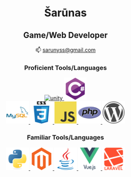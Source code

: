<h1 align="center">Šarūnas</h1>
<h2 align="center">Game/Web Developer</h2>
<p align="center"> 📫 <a href="mailto:sarunyss@gmail.com">sarunyss@gmail.com</a>
</p>


<h3 align="center">Proficient Tools/Languages</h3>
<p align="center">
    <a href="https://unity.com/" target="_blank" rel="noreferrer">
        <img src="https://www.vectorlogo.zone/logos/unity3d/unity3d-icon.svg" alt="unity" width="60"
            height="60" />
    </a>
    <a href="https://www.w3schools.com/cs/" target="_blank" rel="noreferrer">
        <img
            src="https://raw.githubusercontent.com/devicons/devicon/master/icons/csharp/csharp-original.svg"
            alt="csharp" width="60" height="60" />
    </a>
    <br>
    <a href="https://www.mysql.com/" target="_blank" rel="noreferrer">
        <img
            src="https://raw.githubusercontent.com/devicons/devicon/master/icons/mysql/mysql-original-wordmark.svg"
            alt="mysql" width="60" height="60" />
    </a>
    <a href="https://www.w3schools.com/css/" target="_blank" rel="noreferrer">
        <img
            src="https://raw.githubusercontent.com/devicons/devicon/master/icons/css3/css3-original-wordmark.svg"
            alt="css3" width="60" height="60" />
    </a>
    <a href="https://developer.mozilla.org/en-US/docs/Web/JavaScript" target="_blank"
        rel="noreferrer">
        <img
            src="https://raw.githubusercontent.com/devicons/devicon/master/icons/javascript/javascript-original.svg"
            alt="javascript" width="60" height="60" />
    </a>
    <a href="https://www.php.net" target="_blank" rel="noreferrer">
        <img
            src="https://raw.githubusercontent.com/devicons/devicon/master/icons/php/php-original.svg"
            alt="php" width="60" height="60" />
    </a>
    <a href="https://developer.wordpress.org/" target="_blank" rel="noreferrer">
        <img
            src="https://raw.githubusercontent.com/devicons/devicon/master/icons/wordpress/wordpress-plain.svg"
            alt="wordpress" width="60" height="60" />
    </a>

</p>


<h3 align="center">Familiar Tools/Languages</h3>
<p align="center">
    <a href="https://www.python.org" target="_blank" rel="noreferrer">
        <img
            src="https://raw.githubusercontent.com/devicons/devicon/master/icons/python/python-original.svg"
            alt="python" width="60" height="60" />
    </a>
    <a href="https://business.adobe.com/products/magento/magento-commerce.html" target="_blank"
        rel="noreferrer">
        <img
            src="https://github.com/devicons/devicon/blob/master/icons/magento/magento-original.svg"
            alt="magento1and2" width="60" height="60" />
    </a>
    <a href="https://www.java.com" target="_blank" rel="noreferrer">
        <img
            src="https://raw.githubusercontent.com/devicons/devicon/master/icons/java/java-original.svg"
            alt="java" width="60" height="60" />
    </a>
    <a href="https://vuejs.org/" target="_blank" rel="noreferrer">
        <img
            src="https://raw.githubusercontent.com/devicons/devicon/master/icons/vuejs/vuejs-original-wordmark.svg"
            alt="vuejs" width="60" height="60" />
    </a>
    <a href="https://laravel.com/" target="_blank" rel="noreferrer">
        <img
            src="https://raw.githubusercontent.com/devicons/devicon/master/icons/laravel/laravel-plain-wordmark.svg"
            alt="laravel" width="60" height="60" />
    </a>
</p>
